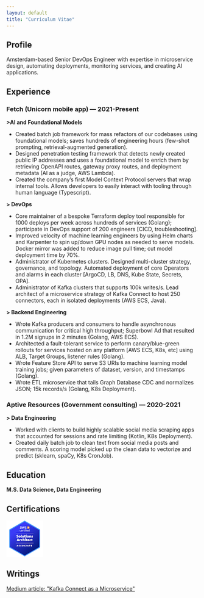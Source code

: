 ```yaml
---
layout: default
title: "Curriculum Vitae"
---
```


## Profile 
Amsterdam-based Senior DevOps Engineer with expertise in microservice design, automating deployments, monitoring services, and creating AI applications.

## Experience

### Fetch (Unicorn mobile app) — 2021-Present
**>AI and Foundational Models**
- Created batch job framework for mass refactors of our codebases using foundational models; saves hundreds of engineering hours (few-shot prompting, retrieval-augmented generation).
- Designed penetration testing framework that detects newly created public IP addresses and uses a foundational model to enrich them by retrieving OpenAPI routes, gateway proxy routes, and deployment metadata (AI as a judge, AWS Lambda).
- Created the company’s first Model Context Protocol servers that wrap internal tools. Allows developers to easily interact with tooling through human language (Typescript).

**> DevOps**
- Core maintainer of a bespoke Terraform deploy tool responsible for 1000 deploys per week across hundreds of services (Golang); participate in DevOps support of 200 engineers [CICD, troubleshooting].
- Improved velocity of machine learning engineers by using Helm charts and Karpenter to spin up/down GPU nodes as needed to serve models. Docker mirror was added to reduce image pull time; cut model deployment time by 70%.
- Administrator of Kubernetes clusters. Designed multi-cluster strategy, governance, and topology. Automated deployment of core Operators and alarms in each cluster [ArgoCD, LB, DNS, Kube State, Secrets, OPA].
- Administrator of Kafka clusters that supports 100k writes/s. Lead architect of a microservice strategy of Kafka Connect to host 250 connectors, each in isolated deployments (AWS ECS, Java).

**> Backend Engineering**
- Wrote Kafka producers and consumers to handle asynchronous communication for critical high throughput; Superbowl Ad that resulted in 1.2M signups in 2 minutes (Golang, AWS ECS).
- Architected a fault-tolerant service to perform canary/blue-green rollouts for services hosted on any platform [AWS ECS, K8s, etc] using ALB, Target Groups, listener rules (Golang).
- Wrote Feature Store API to serve S3 URIs to machine learning model training jobs; given parameters of dataset, version, and timestamps (Golang).
- Wrote ETL microservice that tails Graph Database CDC and normalizes JSON; 15k records/s (Golang, K8s Deployment).

### Aptive Resources (Government consulting) — 2020-2021
**> Data Engineering**
- Worked with clients to build highly scalable social media scraping apps that accounted for sessions and rate limiting (Kotlin, K8s Deployment).
- Created daily batch job to clean text from social media posts and comments. A scoring model picked up the clean data to vectorize and predict (sklearn, spaCy, K8s CronJob).

## Education
**M.S. Data Science, Data Engineering**

## Certifications
[![AWS Certified Solutions Architect](/assets/images/aws-certified-solutions-architect-associate.png)](https://www.credly.com/badges/69f12e4e-6df0-4eff-8ec0-97c7d022d8d6/public_url)

## Writings
[Medium article: "Kafka Connect as a Microservice"](https://techblog.fetch.com/kafka-connect-as-a-microservice-72b0148bbcee)
